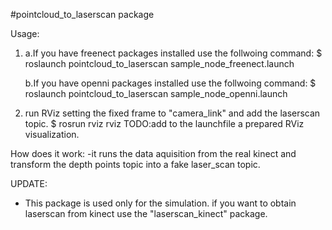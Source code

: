#pointcloud_to_laserscan package

Usage:
1.  a.If you have freenect packages installed use the follwoing command:
        $ roslaunch pointcloud_to_laserscan sample_node_freenect.launch

    b.If you have openni packages installed use the follwoing command:
        $ roslaunch pointcloud_to_laserscan sample_node_openni.launch

2.  run RViz setting the fixed frame to "camera_link" and add the laserscan topic.
        $ rosrun rviz rviz
    TODO:add to the launchfile a prepared RViz visualization.

How does it work:
  -it runs the data aquisition from the real kinect and transform the depth points topic into a fake laser_scan topic.


UPDATE:
  - This package is used only for the simulation. if you want to obtain laserscan from kinect use the "laserscan_kinect" package.

